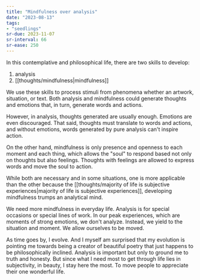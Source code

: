 ```yaml
---
title: "Mindfulness over analysis"
date: "2023-08-13"
tags:
- "seedlings"
sr-due: 2023-11-07
sr-interval: 66
sr-ease: 250
---
```

In this contemplative and philosophical life, there are two skills to develop:
1. analysis
2. [[thoughts/mindfulness|mindfulness]]

We use these skills to process stimuli from phenomena whether an artwork, situation, or text. Both analysis and mindfulness could generate thoughts and emotions that, in turn, generate words and actions.

However, in analysis, thoughts generated are usually enough. Emotions are even discouraged. That said, thoughts must translate to words and actions, and without emotions, words generated by pure analysis can't inspire action.

On the other hand, mindfulness is only presence and openness to each moment and each thing, which allows the "soul" to respond based not only on thoughts but also feelings. Thoughts with feelings are allowed to express words and move the soul to action.

While both are necessary and in some situations, one is more applicable than the other because the [[thoughts/majority of life is subjective experiences|majority of life is subjective experiences]], developing mindfulness trumps an analytical mind.

We need more mindfulness in everyday life. Analysis is for special occasions or special lines of work. In our peak experiences, which are moments of strong emotions, we don't analyze. Instead, we yield to the situation and moment. We allow ourselves to be moved.

As time goes by, I evolve. And I myself am surprised that my evolution is pointing me towards being a creator of beautiful poetry that just happens to be philosophically inclined. Analysis is important but only to ground me to truth and honesty. But since what I need most to get through life lies in subjectivity, in beauty, I stay here the most. To move people to appreciate their one wonderful life.
